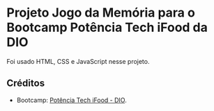 # Projeto Jogo da Memória para o Bootcamp Potência Tech iFood da DIO

Foi usado HTML, CSS e JavaScript nesse projeto.

## Créditos

- Bootcamp: [Potência Tech iFood - DIO](www.dio.me/bootcamp/potencia-tech-ifood-desenvolvimento-de-jogos).